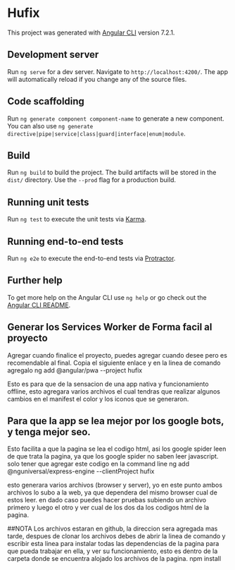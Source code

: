 # Hufix

This project was generated with [Angular CLI](https://github.com/angular/angular-cli) version 7.2.1.

## Development server

Run `ng serve` for a dev server. Navigate to `http://localhost:4200/`. The app will automatically reload if you change any of the source files.

## Code scaffolding

Run `ng generate component component-name` to generate a new component. You can also use `ng generate directive|pipe|service|class|guard|interface|enum|module`.

## Build

Run `ng build` to build the project. The build artifacts will be stored in the `dist/` directory. Use the `--prod` flag for a production build.

## Running unit tests

Run `ng test` to execute the unit tests via [Karma](https://karma-runner.github.io).

## Running end-to-end tests

Run `ng e2e` to execute the end-to-end tests via [Protractor](http://www.protractortest.org/).

## Further help

To get more help on the Angular CLI use `ng help` or go check out the [Angular CLI README](https://github.com/angular/angular-cli/blob/master/README.md).

## Generar los Services Worker de Forma facil al proyecto

Agregar cuando finalice el proyecto, puedes agregar cuando desee pero es recomendable al final.
Copia el siguiente enlace y en la linea de comando agregalo 
  ng add @angular/pwa --project hufix 

Esto es para que de la sensacion de una app nativa y funcionamiento offline, esto agregara varios archivos el cual tendras que realizar algunos cambios en el manifest el color y los iconos que se 
generaron.

## Para que la app se lea mejor por los google bots, y tenga mejor seo.

Esto facilita a que la pagina se lea el codigo html, asi los google spider leen de que trata la pagina, ya que los google spider no saben leer javascript. solo tener que agregar este codigo en la command line 
  ng add @nguniversal/express-engine --clientProject hufix

esto generara varios archivos (browser y server), yo en este punto ambos archivos lo subo a la web, 
ya que dependera del mismo browser cual de estos leer. en dado caso puedes hacer pruebas subiendo un archivo primero y luego el otro y ver cual de los dos da los codigos html de la pagina.

##NOTA 
Los archivos estaran en github, la direccion sera agregada mas tarde, despues de clonar los archivos debes de abrir la linea de comando y escribir esta linea para instalar todas las dependencias de la pagina para que pueda trabajar en ella, y ver su funcionamiento, esto es dentro de la carpeta donde se encuentra alojado los archivos de la pagina.
npm install
